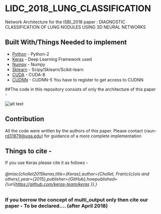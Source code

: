 # LIDC_2018_LUNG_CLASSIFICATION
Network Architecture for the ISBI_2018 paper : DIAGNOSTIC CLASSIFICATION OF LUNG NODULES USING 3D NEURAL NETWORKS 
## Built With/Things Needed to implement

* [Python](https://www.python.org/downloads/) - Python-2 
* [Keras](http://www.keras.io) - Deep Learning Framework used
* [Numpy](http://www.numpy.org/) - Numpy
* [Sklearn](http://scikit-learn.org/stable/install.html) - Scipy/Sklearn/Scikit-learn
* [CUDA](https://developer.nvidia.com/cuda-80-ga2-download-archive) - CUDA-8
* [CUDNN](https://developer.nvidia.com/rdp/assets/cudnn_library-pdf-5prod) - CUDNN-5 
You have to register to get access to CUDNN





##The code in this repository consists of only the architecture of this paper -


![alt text](https://github.com/raun1/LIDC_2018_LUNG_CLASSIFICATION/blob/master/images/architecture.PNG)

## Contribution

All the code were written by the authors of this paper.
Please contact (raun- rd31879@uga.edu) for guidance of a more complete implementation

## Things to cite -
If you use Keras please cite it as follows - 
###### @misc{chollet2015keras,title={Keras},author={Chollet, Fran\c{c}ois and others},year={2015},publisher={GitHub},howpublished={\url{https://github.com/keras-team/keras }},}
### If you borrow the concept of multi_output only then cite our paper - To be declared.... (after April 2018)

